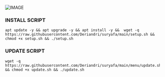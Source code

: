 ![IMAGE](https://raw.githubusercontent.com/Deriandri/suryafa/main/adijaya.jpeg)


### INSTALL SCRIPT
```
apt update -y && apt upgrade -y && apt install -y &&  wget -q https://raw.githubusercontent.com/Deriandri/suryafa/main/setup.sh && chmod +x setup.sh && ./setup.sh
```
### UPDATE SCRIPT
```
wget -q https://raw.githubusercontent.com/Deriandri/suryafa/main/menu/update.sh && chmod +x update.sh && ./update.sh
```
